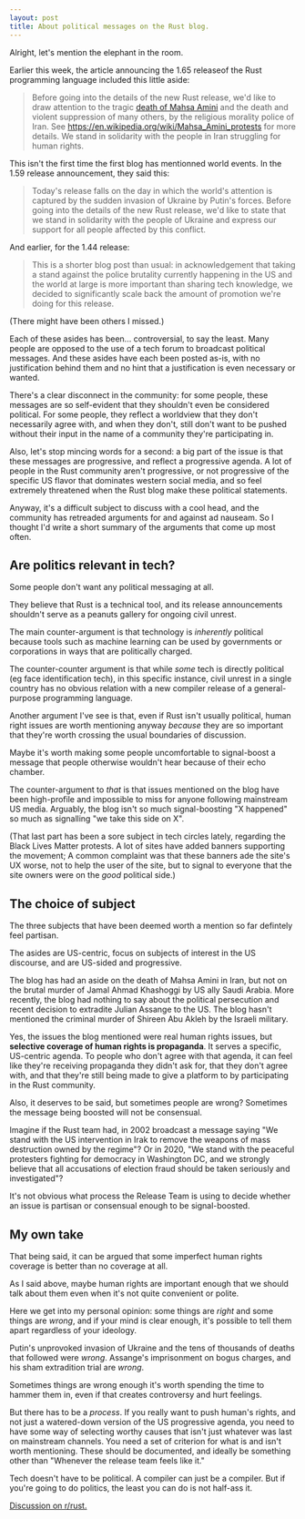 ```yaml
---
layout: post
title: About political messages on the Rust blog.
---
```


Alright, let's mention the elephant in the room.

Earlier this week, the article announcing the 1.65 releaseof the Rust programming language included this little aside:

> Before going into the details of the new Rust release, we'd like to draw attention to the tragic [death of Mahsa Amini](https://en.wikipedia.org/wiki/Death_of_Mahsa_Amini) and the death and violent suppression of many others, by the religious morality police of Iran. See https://en.wikipedia.org/wiki/Mahsa_Amini_protests for more details. We stand in solidarity with the people in Iran struggling for human rights.

This isn't the first time the first blog has mentionned world events. In the 1.59 release announcement, they said this:

> Today's release falls on the day in which the world's attention is captured by the sudden invasion of Ukraine by Putin's forces. Before going into the details of the new Rust release, we'd like to state that we stand in solidarity with the people of Ukraine and express our support for all people affected by this conflict.

And earlier, for the 1.44 release:

> This is a shorter blog post than usual: in acknowledgement that taking a stand against the police brutality currently happening in the US and the world at large is more important than sharing tech knowledge, we decided to significantly scale back the amount of promotion we're doing for this release.

(There might have been others I missed.)

Each of these asides has been... controversial, to say the least. Many people are opposed to the use of a tech forum to broadcast political messages. And these asides have each been posted as-is, with no justification behind them and no hint that a justification is even necessary or wanted.

There's a clear disconnect in the community: for some people, these messages are so self-evident that they shouldn't even be considered political. For some people, they reflect a worldview that they don't necessarily agree with, and when they don't, still don't want to be pushed without their input in the name of a community they're participating in.

Also, let's stop mincing words for a second: a big part of the issue is that these messages are progressive, and reflect a progressive agenda. A lot of people in the Rust community aren't progressive, or not progressive of the specific US flavor that dominates western social media, and so feel extremely threatened when the Rust blog make these political statements.

Anyway, it's a difficult subject to discuss with a cool head, and the community has retreaded arguments for and against ad nauseam. So I thought I'd write a short summary of the arguments that come up most often.


## Are politics relevant in tech?

Some people don't want any political messaging at all.

They believe that Rust is a technical tool, and its release announcements shouldn't serve as a peanuts gallery for ongoing civil unrest.

The main counter-argument is that technology is *inherently* political because tools such as machine learning can be used by governments or corporations in ways that are politically charged.

The counter-counter argument is that while *some* tech is directly political (eg face identification tech), in this specific instance, civil unrest in a single country has no obvious relation with a new compiler release of a general-purpose programming language.

Another argument I've see is that, even if Rust isn't usually political, human right issues are worth mentioning anyway *because* they are so important that they're worth crossing the usual boundaries of discussion.

Maybe it's worth making some people uncomfortable to signal-boost a message that people otherwise wouldn't hear because of their echo chamber.

The counter-argument to *that* is that issues mentioned on the blog have been high-profile and impossible to miss for anyone following mainstream US media. Arguably, the blog isn't so much signal-boosting "X happened" so much as signalling "we take this side on X".

(That last part has been a sore subject in tech circles lately, regarding the Black Lives Matter protests. A lot of sites have added banners supporting the movement; A common complaint was that these banners ade the site's UX worse, not to help the user of the site, but to signal to everyone that the site owners were on the *good* political side.)


## The choice of subject

The three subjects that have been deemed worth a mention so far defintely feel partisan.

The asides are US-centric, focus on subjects of interest in the US discourse, and are US-sided and progressive.

The blog has had an aside on the death of Mahsa Amini in Iran, but not on the brutal murder of Jamal Ahmad Khashoggi by US ally Saudi Arabia. More recently, the blog had nothing to say about the political persecution and recent decision to extradite Julian Assange to the US. The blog hasn't mentioned the criminal murder of Shireen Abu Akleh by the Israeli military.

Yes, the issues the blog mentioned were real human rights issues, but **selective coverage of human rights is propaganda**. It serves a specific, US-centric agenda. To people who don't agree with that agenda, it can feel like they're receiving propaganda they didn't ask for, that they don't agree with, and that they're still being made to give a platform to by participating in the Rust community.

Also, it deserves to be said, but sometimes people are wrong? Sometimes the message being boosted will not be consensual.

Imagine if the Rust team had, in 2002 broadcast a message saying "We stand with the US intervention in Irak to remove the weapons of mass destruction owned by the regime"? Or in 2020, "We stand with the peaceful protesters fighting for democracy in Washington DC, and we strongly believe that all accusations of election fraud should be taken seriously and investigated"?

It's not obvious what process the Release Team is using to decide whether an issue is partisan or consensual enough to be signal-boosted.


## My own take

That being said, it can be argued that some imperfect human rights coverage is better than no coverage at all.

As I said above, maybe human rights are important enough that we should talk about them even when it's not quite convenient or polite.

Here we get into my personal opinion: some things are *right* and some things are *wrong*, and if your mind is clear enough, it's possible to tell them apart regardless of your ideology.

Putin's unprovoked invasion of Ukraine and the tens of thousands of deaths that followed were *wrong*. Assange's imprisonment on bogus charges, and his sham extradition trial are *wrong*.

Sometimes things are wrong enough it's worth spending the time to hammer them in, even if that creates controversy and hurt feelings.

But there has to be a *process*. If you really want to push human's rights, and not just a watered-down version of the US progressive agenda, you need to have some way of selecting worthy causes that isn't just whatever was last on mainstream channels. You need a set of criterion for what is and isn't worth mentioning. These should be documented, and ideally be something other than "Whenever the release team feels like it."

Tech doesn't have to be political. A compiler can just be a compiler. But if you're going to do politics, the least you can do is not half-ass it.

[Discussion on r/rust.](https://www.reddit.com/r/rust/comments/ymrpah/about_political_messages_on_the_rust_blog/)
